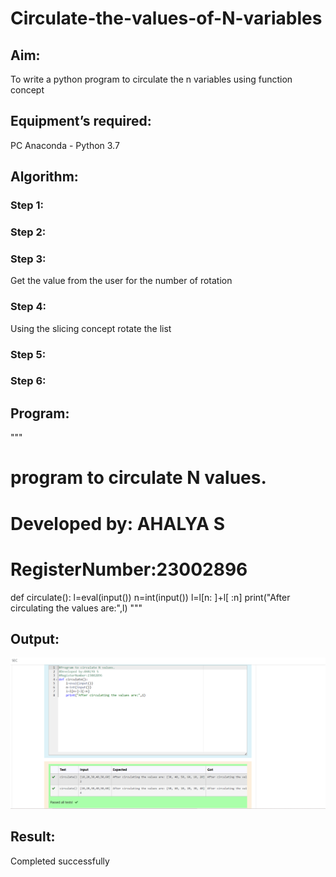 # Circulate-the-values-of-N-variables
## Aim:
To write a python program to circulate the n variables using function concept
## Equipment’s required:
PC
Anaconda - Python 3.7
## Algorithm: 
### Step 1: 
### Step 2: 
### Step 3: 
Get the value from the user for the number of rotation
### Step 4: 
Using the slicing concept rotate the list

### Step 5: 
### Step 6: 
## Program:
"""
# program to circulate N values.
# Developed by: AHALYA S
# RegisterNumber:23002896
def circulate():
     l=eval(input())
     n=int(input())
     l=l[n: ]+l[ :n]
     print("After circulating the values are:",l)
"""

## Output:
![output](circulate.png)

## Result:
Completed successfully